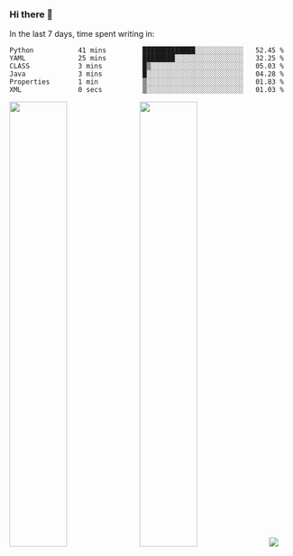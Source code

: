 ### Hi there 👋

In the last 7 days, time spent writing in:

<!--START_SECTION:waka-->

```text
Python           41 mins         █████████████░░░░░░░░░░░░   52.45 %
YAML             25 mins         ████████░░░░░░░░░░░░░░░░░   32.25 %
CLASS            3 mins          █▒░░░░░░░░░░░░░░░░░░░░░░░   05.03 %
Java             3 mins          █░░░░░░░░░░░░░░░░░░░░░░░░   04.28 %
Properties       1 min           ▒░░░░░░░░░░░░░░░░░░░░░░░░   01.83 %
XML              0 secs          ▒░░░░░░░░░░░░░░░░░░░░░░░░   01.03 %
```

<!--END_SECTION:waka-->

<img src="https://wakatime.com/share/@jimtje/5d0c92de-08f8-4a72-8f2f-6a9693d1e318.svg" width=45% height=45%> <img src="https://wakatime.com/share/@jimtje/501498ae-bda5-4da7-a89d-b40bcdd5556d.svg" width=45% height=45%>
![](https://hit.yhype.me/github/profile?user_id=43537315)

